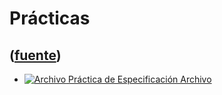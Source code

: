 # Prácticas
([fuente](https://campus.exactas.uba.ar/course/view.php?id=990&section=8))
---
  - [![Archivo](https://campus.exactas.uba.ar/theme/image.php/magazine/core/1462913092/f/pdf) Práctica de Especificación Archivo](https://campus.exactas.uba.ar/mod/resource/view.php?id=53272)

